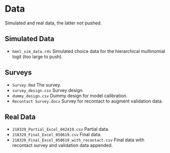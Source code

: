 Data
================

Simulated and real data, the latter not pushed.

## Simulated Data

  - `hmnl_sim_data.rds` Simulated choice data for the hierarchical
    multinomial logit (too large to push).

## Surveys

  - `Survey.Rmd` The survey.
  - `survey_design.csv` Survey design.
  - `dummy_design.csv` Dummy design for model calibration.
  - `Recontact Survey.docx` Survey for recontact to augment validation
    data.

## Real Data

  - `218329_Partial_Excel_042419.csv` Partial data.
  - `218329_Final_Excel_050619.csv` Final data.
  - `218329_Final_Excel_050619_with_recontact.csv` Final data with
    recontact survey and validation data appended.
